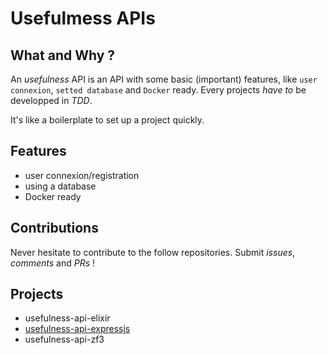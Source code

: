 # Usefulmess APIs

## What and Why ?

An _usefulness_ API is an API with some basic (important) features, like `user connexion`, `setted database` and `Docker` ready. Every projects *have to* be developped in _TDD_.

It's like a boilerplate to set up a project quickly.

## Features

- user connexion/registration
- using a database
- Docker ready

## Contributions

Never hesitate to contribute to the follow repositories. Submit _issues_, _comments_ and _PRs_ !

## Projects

- usefulness-api-elixir
- [usefulness-api-expressjs](https://github.com/remithomas/usefulness-api-expressjs)
- usefulness-api-zf3
